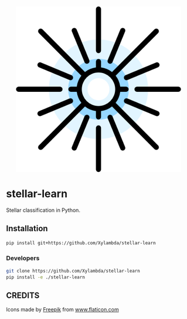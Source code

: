 <p align="center">
  <img src="assets/star.png" width="450">
</p>


# stellar-learn

Stellar classification in Python.

## Installation

```bash
pip install git+https://github.com/Xylambda/stellar-learn
```

### Developers

```bash
git clone https://github.com/Xylambda/stellar-learn
pip install -e ./stellar-learn
```

## CREDITS

<div>
Icons made by <a href="https://www.freepik.com" title="Freepik">Freepik</a> from <a href="https://www.flaticon.com/" title="Flaticon">www.flaticon.com</a>
</div>